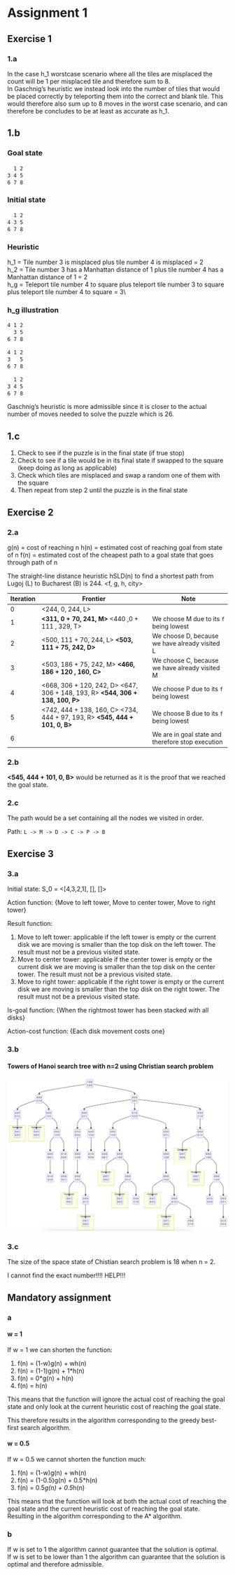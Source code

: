 # Assignment 1

## Exercise 1

### 1.a

In the case h_1 worstcase scenario where all the tiles are misplaced the count will be 1 per misplaced tile and therefore sum to 8.\
In Gaschnig’s heuristic we instead look into the number of tiles that would be placed correctly by teleporting them into the correct and blank tile.
This would therefore also sum up to 8 moves in the worst case scenario, and can therefore be concludes to be at least as accurate as h_1.

## 1.b

### Goal state

```8-puzzle
  1 2
3 4 5
6 7 8
```

### Initial state

```8-puzzle
  1 2
4 3 5
6 7 8
```

### Heuristic

h_1 = Tile number 3 is misplaced plus tile number 4 is misplaced = 2\
h_2 = Tile number 3 has a Manhattan distance of 1 plus tile number 4 has a Manhattan distance of 1 = 2\
h_g = Teleport tile number 4 to square plus teleport tile number 3 to square plus teleport tile number 4 to square = 3\

### h_g illustration

```8-puzzle
4 1 2
  3 5
6 7 8
```

```8-puzzle
4 1 2
3   5
6 7 8
```

```8-puzzle
  1 2
3 4 5
6 7 8
```

Gaschnig’s heuristic is more admissible since it is closer to the actual number of moves needed to solve the puzzle which is 26.

## 1.c

1. Check to see if the puzzle is in the final state (if true stop)
2. Check to see if a tile would be in its final state if swapped to the square (keep doing as long as applicable)
3. Check which tiles are misplaced and swap a random one of them with the square
4. Then repeat from step 2 until the puzzle is in the final state

## Exercise 2

### 2.a

g(n) = cost of reaching n
h(n) = estimated cost of reaching goal from state of n
f(n) = estimated cost of the cheapest path to a goal state that goes through path of n

The straight-line distance heuristic hSLD(n) to find a shortest path from Lugoj (L) to Bucharest (B) is 244.
<f, g, h, city>

| Iteration | Frontier | Note |
| --- | --- | --- |
| 0 | <244, 0, 244, L> | |
| 1 | **<311, 0 + 70, 241, M>** <440 ,0 + 111 , 329, T> | We choose M due to its `f` being lowest |
| 2 | <500, 111 + 70, 244, L> **<503, 111 + 75, 242, D>** | We choose D, because we have already visited L |
| 3 | <503, 186 + 75, 242, M> **<466, 186 + 120 , 160, C>** | We choose C, because we have already visited M |
| 4 | <668, 306 + 120, 242, D> <647, 306 + 148, 193, R> **<544, 306 + 138, 100, P>** | We choose P due to its `f` being lowest |
| 5 | <742, 444 + 138, 160, C> <734, 444 + 97, 193, R> **<545, 444 + 101, 0, B>** | We choose B due to its `f` being lowest |
| 6 | | We are in goal state and therefore stop execution |

### 2.b

**<545, 444 + 101, 0, B>** would be returned as it is the proof that we reached the goal state.

### 2.c

The path would be a set containing all the nodes we visited in order.

Path: `L -> M -> D -> C -> P -> B`

## Exercise 3

### 3.a

Initial state: S_0 = <[4,3,2,1], [], []>

Action function: {Move to left tower, Move to center tower, Move to right tower}

Result function:

1. Move to left tower: applicable if the left tower is empty or the current disk we are moving is smaller than the top disk on the left tower. The result must not be a previous visited state.
2. Move to center tower: applicable if the center tower is empty or the current disk we are moving is smaller than the top disk on the center tower. The result must not be a previous visited state.
3. Move to right tower: applicable if the right tower is empty or the current disk we are moving is smaller than the top disk on the right tower. The result must not be a previous visited state.

Is-goal function: {When the rightmost tower has been stacked with all disks}

Action-cost function: {Each disk movement costs one}

### 3.b

#### Towers of Hanoi search tree with n=2 using Christian  search problem

![Christian towers of hanoi search tree with n=2](/assignment_1/Towers_of_Hanoi_n=2.png)

### 3.c

The size of the space state of Chistian search problem is 18 when n = 2. 

I cannot find the exact number!!!! HELP!!!

## Mandatory assignment

### a

#### w = 1

If w = 1 we can shorten the function:

1. f(n) = (1-w)g(n) + wh(n)
2. f(n) = (1-1)g(n) + 1*h(n)
3. f(n) = 0*g(n) + h(n)
3. f(n) = h(n)

This means that the function will ignore the actual cost of reaching the goal state and only look at the current heuristic cost of reaching the goal state.

This therefore results in the algorithm corresponding to the greedy best-first search algorithm.

#### w = 0.5

If w = 0.5 we cannot shorten the function much:

1. f(n) = (1-w)g(n) + wh(n)
2. f(n) = (1-0.5)g(n) + 0.5*h(n)
3. f(n) = 0.5*g(n) + 0.5*h(n)

This means that the function will look at both the actual cost of reaching the goal state and the current heuristic cost of reaching the goal state.
Resulting in the algorithm corresponding to the A* algorithm.

### b

If w is set to 1 the algorithm cannot guarantee that the solution is optimal.\
If w is set to be lower than 1 the algorithm can guarantee that the solution is optimal and therefore admissible.
